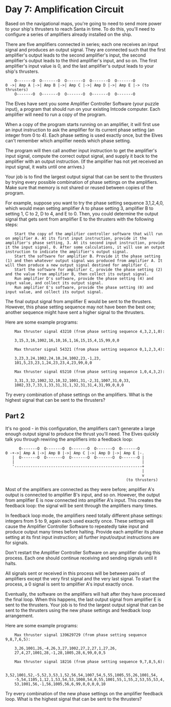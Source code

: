 # Day 7: Amplification Circuit

Based on the navigational maps, you're going to need to send more power to your ship's thrusters to reach Santa in time. To do this, you'll need to configure a series of amplifiers already installed on the ship.

There are five amplifiers connected in series; each one receives an input signal and produces an output signal. They are connected such that the first amplifier's output leads to the second amplifier's input, the second amplifier's output leads to the third amplifier's input, and so on. The first amplifier's input value is 0, and the last amplifier's output leads to your ship's thrusters.

```
    O-------O  O-------O  O-------O  O-------O  O-------O
0 ->| Amp A |->| Amp B |->| Amp C |->| Amp D |->| Amp E |-> (to thrusters)
    O-------O  O-------O  O-------O  O-------O  O-------O
```

The Elves have sent you some Amplifier Controller Software (your puzzle input), a program that should run on your existing Intcode computer. Each amplifier will need to run a copy of the program.

When a copy of the program starts running on an amplifier, it will first use an input instruction to ask the amplifier for its current phase setting (an integer from 0 to 4). Each phase setting is used exactly once, but the Elves can't remember which amplifier needs which phase setting.

The program will then call another input instruction to get the amplifier's input signal, compute the correct output signal, and supply it back to the amplifier with an output instruction. (If the amplifier has not yet received an input signal, it waits until one arrives.)

Your job is to find the largest output signal that can be sent to the thrusters by trying every possible combination of phase settings on the amplifiers. Make sure that memory is not shared or reused between copies of the program.

For example, suppose you want to try the phase setting sequence 3,1,2,4,0, which would mean setting amplifier A to phase setting 3, amplifier B to setting 1, C to 2, D to 4, and E to 0. Then, you could determine the output signal that gets sent from amplifier E to the thrusters with the following steps:

```
    Start the copy of the amplifier controller software that will run on amplifier A. At its first input instruction, provide it the amplifier's phase setting, 3. At its second input instruction, provide it the input signal, 0. After some calculations, it will use an output instruction to indicate the amplifier's output signal.
    Start the software for amplifier B. Provide it the phase setting (1) and then whatever output signal was produced from amplifier A. It will then produce a new output signal destined for amplifier C.
    Start the software for amplifier C, provide the phase setting (2) and the value from amplifier B, then collect its output signal.
    Run amplifier D's software, provide the phase setting (4) and input value, and collect its output signal.
    Run amplifier E's software, provide the phase setting (0) and input value, and collect its output signal.
```

The final output signal from amplifier E would be sent to the thrusters. However, this phase setting sequence may not have been the best one; another sequence might have sent a higher signal to the thrusters.

Here are some example programs:

```
    Max thruster signal 43210 (from phase setting sequence 4,3,2,1,0):

    3,15,3,16,1002,16,10,16,1,16,15,15,4,15,99,0,0

    Max thruster signal 54321 (from phase setting sequence 0,1,2,3,4):

    3,23,3,24,1002,24,10,24,1002,23,-1,23,
    101,5,23,23,1,24,23,23,4,23,99,0,0

    Max thruster signal 65210 (from phase setting sequence 1,0,4,3,2):

    3,31,3,32,1002,32,10,32,1001,31,-2,31,1007,31,0,33,
    1002,33,7,33,1,33,31,31,1,32,31,31,4,31,99,0,0,0
```

Try every combination of phase settings on the amplifiers. What is the highest signal that can be sent to the thrusters?

## Part 2
It's no good - in this configuration, the amplifiers can't generate a large enough output signal to produce the thrust you'll need. The Elves quickly talk you through rewiring the amplifiers into a feedback loop:

```
      O-------O  O-------O  O-------O  O-------O  O-------O
0 -+->| Amp A |->| Amp B |->| Amp C |->| Amp D |->| Amp E |-.
   |  O-------O  O-------O  O-------O  O-------O  O-------O |
   |                                                        |
   '--------------------------------------------------------+
                                                            |
                                                            v
                                                     (to thrusters)
```

Most of the amplifiers are connected as they were before; amplifier A's output is connected to amplifier B's input, and so on. However, the output from amplifier E is now connected into amplifier A's input. This creates the feedback loop: the signal will be sent through the amplifiers many times.

In feedback loop mode, the amplifiers need totally different phase settings: integers from 5 to 9, again each used exactly once. These settings will cause the Amplifier Controller Software to repeatedly take input and produce output many times before halting. Provide each amplifier its phase setting at its first input instruction; all further input/output instructions are for signals.

Don't restart the Amplifier Controller Software on any amplifier during this process. Each one should continue receiving and sending signals until it halts.

All signals sent or received in this process will be between pairs of amplifiers except the very first signal and the very last signal. To start the process, a 0 signal is sent to amplifier A's input exactly once.

Eventually, the software on the amplifiers will halt after they have processed the final loop. When this happens, the last output signal from amplifier E is sent to the thrusters. Your job is to find the largest output signal that can be sent to the thrusters using the new phase settings and feedback loop arrangement.

Here are some example programs:

```
    Max thruster signal 139629729 (from phase setting sequence 9,8,7,6,5):

    3,26,1001,26,-4,26,3,27,1002,27,2,27,1,27,26,
    27,4,27,1001,28,-1,28,1005,28,6,99,0,0,5

    Max thruster signal 18216 (from phase setting sequence 9,7,8,5,6):

    3,52,1001,52,-5,52,3,53,1,52,56,54,1007,54,5,55,1005,55,26,1001,54,
    -5,54,1105,1,12,1,53,54,53,1008,54,0,55,1001,55,1,55,2,53,55,53,4,
    53,1001,56,-1,56,1005,56,6,99,0,0,0,0,10
```

Try every combination of the new phase settings on the amplifier feedback loop. What is the highest signal that can be sent to the thrusters?
